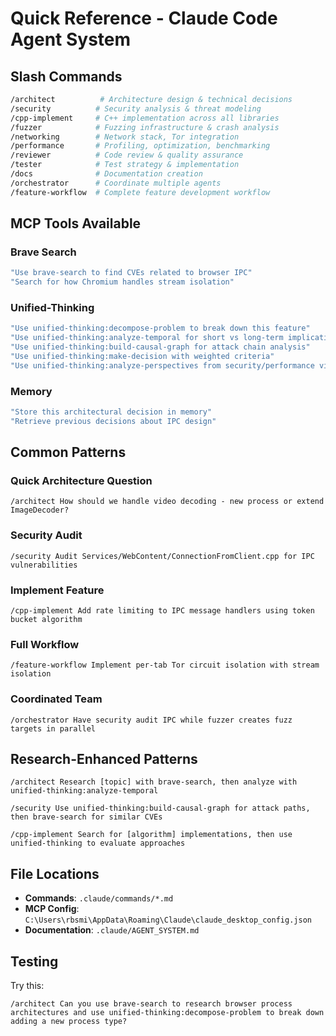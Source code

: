 # Quick Reference - Claude Code Agent System

## Slash Commands

```bash
/architect          # Architecture design & technical decisions
/security          # Security analysis & threat modeling
/cpp-implement     # C++ implementation across all libraries
/fuzzer            # Fuzzing infrastructure & crash analysis
/networking        # Network stack, Tor integration
/performance       # Profiling, optimization, benchmarking
/reviewer          # Code review & quality assurance
/tester            # Test strategy & implementation
/docs              # Documentation creation
/orchestrator      # Coordinate multiple agents
/feature-workflow  # Complete feature development workflow
```

## MCP Tools Available

### Brave Search
```bash
"Use brave-search to find CVEs related to browser IPC"
"Search for how Chromium handles stream isolation"
```

### Unified-Thinking
```bash
"Use unified-thinking:decompose-problem to break down this feature"
"Use unified-thinking:analyze-temporal for short vs long-term implications"
"Use unified-thinking:build-causal-graph for attack chain analysis"
"Use unified-thinking:make-decision with weighted criteria"
"Use unified-thinking:analyze-perspectives from security/performance viewpoints"
```

### Memory
```bash
"Store this architectural decision in memory"
"Retrieve previous decisions about IPC design"
```

## Common Patterns

### Quick Architecture Question
```
/architect How should we handle video decoding - new process or extend ImageDecoder?
```

### Security Audit
```
/security Audit Services/WebContent/ConnectionFromClient.cpp for IPC vulnerabilities
```

### Implement Feature
```
/cpp-implement Add rate limiting to IPC message handlers using token bucket algorithm
```

### Full Workflow
```
/feature-workflow Implement per-tab Tor circuit isolation with stream isolation
```

### Coordinated Team
```
/orchestrator Have security audit IPC while fuzzer creates fuzz targets in parallel
```

## Research-Enhanced Patterns

```
/architect Research [topic] with brave-search, then analyze with unified-thinking:analyze-temporal

/security Use unified-thinking:build-causal-graph for attack paths, then brave-search for similar CVEs

/cpp-implement Search for [algorithm] implementations, then use unified-thinking to evaluate approaches
```

## File Locations

- **Commands**: `.claude/commands/*.md`
- **MCP Config**: `C:\Users\rbsmi\AppData\Roaming\Claude\claude_desktop_config.json`
- **Documentation**: `.claude/AGENT_SYSTEM.md`

## Testing

Try this:
```
/architect Can you use brave-search to research browser process architectures and use unified-thinking:decompose-problem to break down adding a new process type?
```
